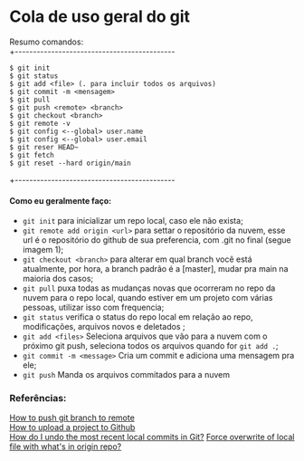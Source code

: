 # Cola de uso geral do git  

Resumo comandos:  
+--------------------------------------------  
```
$ git init  
$ git status  
$ git add <file> (. para incluir todos os arquivos)  
$ git commit -m <mensagem>  
$ git pull  
$ git push <remote> <branch>  
$ git checkout <branch>  
$ git remote -v  
$ git config <--global> user.name  
$ git config <--global> user.email  
$ git reser HEAD~  
$ git fetch  
$ git reset --hard origin/main  
```
+--------------------------------------------  

#### Como eu geralmente faço:  
  - ```git init``` para inicializar um repo local, caso ele não exista;  
  - ```git remote add origin <url>``` para settar o repositório da nuvem, esse url é o repositório do github de sua preferencia, com .git no final (segue imagem 1);  
  - ```git checkout <branch>``` para alterar em qual branch você está atualmente, por hora, a branch padrão é a [master], mudar pra main na maioria dos casos;  
  - ```git pull``` puxa todas as mudanças novas que ocorreram no repo da nuvem para o repo local, quando estiver em um projeto com várias pessoas, utilizar isso com frequencia;  
  - ```git status``` verifica o status do repo local em relação ao repo, modificações, arquivos novos e deletados  ;
  - ```git add <files>``` Seleciona arquivos que vão para a nuvem com o próximo git push, seleciona todos os arquivos quando for ```git add .```;  
  - ```git commit -m <message>``` Cria um commit e adiciona uma mensagem pra ele;  
  - ```git push``` Manda os arquivos commitados para a nuvem
  
### Referências:  
[How to push git branch to remote](https://devconnected.com/how-to-push-git-branch-to-remote/)  
[How to upload a project to Github](https://stackoverflow.com/questions/12799719/how-to-upload-a-project-to-github)  
[How do I undo the most recent local commits in Git?](https://stackoverflow.com/questions/927358/how-do-i-undo-the-most-recent-local-commits-in-git)
[Force overwrite of local file with what's in origin repo?](https://stackoverflow.com/questions/3949804/force-overwrite-of-local-file-with-whats-in-origin-repo)

<!--
pw: PasteBinColasGit
https://pastebin.com/cq5hS57i
-->
